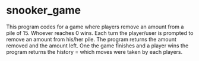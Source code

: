 # snooker_game
This program codes for a game where players remove an amount from a pile of 15. Whoever reaches 0 wins. 
Each turn the player/user is prompted to remove an amount from his/her pile. The program returns the amount removed and the amount left.
One the game finishes and a player wins the program returns the history = which moves were taken by each players.
